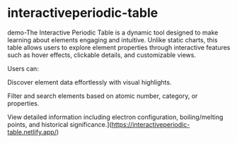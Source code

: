 # interactiveperiodic-table
demo-The Interactive Periodic Table is a dynamic tool designed to make learning about elements engaging and intuitive. Unlike static charts, this table allows users to explore element properties through interactive features such as hover effects, clickable details, and customizable views.

Users can:

Discover element data effortlessly with visual highlights.

Filter and search elements based on atomic number, category, or properties.

View detailed information including electron configuration, boiling/melting points, and historical significance.](https://interactiveperiodic-table.netlify.app/)
